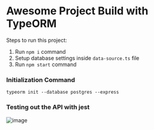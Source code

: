 # Awesome Project Build with TypeORM

Steps to run this project:

1. Run `npm i` command
2. Setup database settings inside `data-source.ts` file
3. Run `npm start` command

### Initialization Command
```
typeorm init --database postgres --express
```
### Testing out the API with jest
![image](https://github.com/divyanshu1810/typeorm-docker-postgres-jest/assets/91051053/7a993722-2d16-4892-ad9a-da012916024d)
